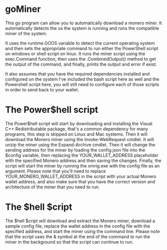 # goMiner

This go program can allow you to automatically download a monero miner. It automatically detects the os the system is running and runs the compatible miner of the system. 

It uses the runtime.GOOS variable to detect the current operating system and then sets the appropriate command to run either the PowerShell script on windows or shell script on linux. It runs the miner script using the exec.Command function, then uses the .CombinedOutput() method to get the output of the command, and finally, prints the output and error if exist.

It also assumes that you have the required dependencies installed and configured on the system I’ve included the bash script here as well and the Powershell script here, you will still need to configure each of those scripts in order to send back to your wallet.

# The Power$hell script

The Power$hell script
will start by downloading and installing the Visual C++ Redistributable package, that's a common dependency for many programs, this step is skipped on Linux and Mac systems. Then it will download the Monero miner using the Invoke-WebRequest cmdlet. It will unzip the miner using the Expand-Archive cmdlet. Then it will change the sending address for the miner by loading the config.json file into the $config variable, then replacing the YOUR_WALLET_ADDRESS placeholder with the specified Monero address and then saving the changes. Finally, the script will start the miner by running the xmrig.exe with the config file as an argument. Please note that you'll need to replace YOUR_MONERO_WALLET_ADDRESS in the script with your actual Monero wallet address, and also make sure that you have the correct version and architecture of the miner that you need to run.

# The $hell $cript 

The $hell $cript 
will download and extract the Monero miner, download a sample config file, replace the wallet address in the config file with the specified address, and start the miner using the command line. Please note that the script uses the & symbol at the end of the command to run the miner in the background so that the script can continue to run.
